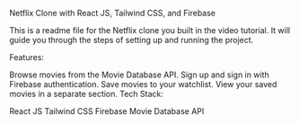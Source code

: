 Netflix Clone with React JS, Tailwind CSS, and Firebase

This is a readme file for the Netflix clone you built in the video tutorial. It will guide you through the steps of setting up and running the project.


Features:

Browse movies from the Movie Database API.
Sign up and sign in with Firebase authentication.
Save movies to your watchlist.
View your saved movies in a separate section.
Tech Stack:

React JS
Tailwind CSS
Firebase
Movie Database API

<!-- https://www.youtube.com/watch?v=ATz8wg6sg30 -->